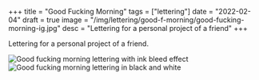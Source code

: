 +++
title = "Good Fucking Morning"
tags = ["lettering"]
date = "2022-02-04"
draft = true
image = "/img/lettering/good-f-morning/good-fucking-morning-ig.jpg"
desc = "Lettering for a personal project of a friend"
+++

Lettering for a personal project of a friend.

![Good fucking morning lettering with ink bleed effect](/img/lettering/good-f-morning/good-fucking-morning-ig.jpg "Good fucking morning lettering with ink bleed effect")
![Good fucking morning lettering in black and white](/img/lettering/good-f-morning/good-fucking-morning-website.jpg "Good fucking morning lettering in black and white")
